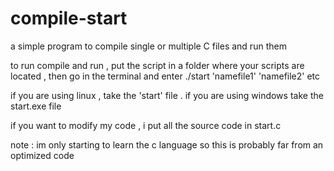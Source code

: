 # compile-start
a simple program to compile single or multiple C files and run them

to run compile and run , put the script in a folder where your scripts are located , then go in the terminal and enter ./start 'namefile1' 'namefile2' etc 

if you are using linux , take the 'start' file . if you are using windows take the start.exe file

if you want to modify my code , i put all the source code in start.c


note : im only starting to learn the c language so this is probably far from an optimized code 
